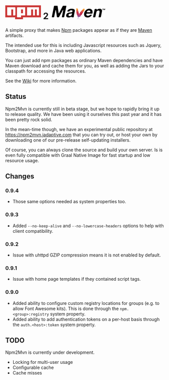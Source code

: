 # ![NPM](src/web/npm.png "NPM") 2 ![Maven](src/web/maven.png "Maven")

A simple proxy that makes [Npm](https://www.npmjs.com/) packages appear as if they are [Maven](https://mvnrepository.com/repos/central) artifacts.

The intended use for this is including Javascript resources such as Jquery, Bootstrap,
and more in Java web applications.

You can just add npm packages as ordinary Maven dependencies and have Maven download
and cache them for you, as well as adding the Jars to your classpath for accessing
the resources.

See the [Wiki](https://github.com/sshtools/npm2mvn/wiki) for more information. 

## Status

Npm2Mvn is currently still in beta stage, but we hope to rapidly bring it up
to release quality. We have been using it ourselves this past year and it has been pretty rock solid.

In the mean-time though, we have an experimental public repository 
at https://npm2mvn.jadaptive.com that you can try out, or host your own by downloading
one of our pre-release self-updating installers.

Of course, you can always clone the source and build your own server. Is is even fully
compatible with Graal Native Image for fast startup and low resource usage.

## Changes

### 0.9.4

 * Those same options needed as system properties too.
 
### 0.9.3

 * Added `--no-keep-alive` and `--no-lowercase-headers` options to help with client compatibility.

### 0.9.2

 * Issue with uhttpd GZIP compression means it is not enabled by default.

### 0.9.1

 * Issue with home page templates if they contained script tags.

### 0.9.0

 * Added ability to configure custom registry locations for groups (e.g. to allow Font Awesome kits). This is done through the `npm.<group>:registry` system property.
 * Added ability to add authentication tokens on a per-host basis through the `auth.<host>:token` system property.
 
## TODO

Npm2Mvn is currently under development. 

 * Locking for multi-user usage
 * Configurable cache
 * Cache misses
